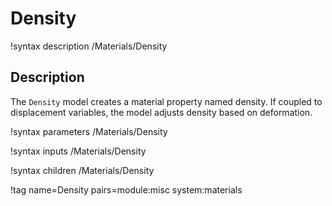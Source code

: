 # Density

!syntax description /Materials/Density

## Description

The `Density` model creates a material property named density.  If coupled to displacement
variables, the model adjusts density based on deformation.

!syntax parameters /Materials/Density

!syntax inputs /Materials/Density

!syntax children /Materials/Density

!tag name=Density pairs=module:misc system:materials
